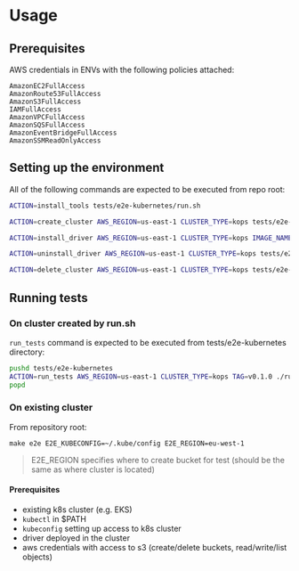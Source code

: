 
# Usage
## Prerequisites
AWS credentials in ENVs with the following policies attached:
```
AmazonEC2FullAccess
AmazonRoute53FullAccess
AmazonS3FullAccess
IAMFullAccess
AmazonVPCFullAccess
AmazonSQSFullAccess
AmazonEventBridgeFullAccess
AmazonSSMReadOnlyAccess
```

## Setting up the environment
All of the following commands are expected to be executed from repo root:

```bash
ACTION=install_tools tests/e2e-kubernetes/run.sh

ACTION=create_cluster AWS_REGION=us-east-1 CLUSTER_TYPE=kops tests/e2e-kubernetes/run.sh # set KOPS_STATE_FILE to your bucket when running locally

ACTION=install_driver AWS_REGION=us-east-1 CLUSTER_TYPE=kops IMAGE_NAME=s3-csi-driver TAG=v0.1.0 tests/e2e-kubernetes/run.sh

ACTION=uninstall_driver AWS_REGION=us-east-1 CLUSTER_TYPE=kops tests/e2e-kubernetes/run.sh

ACTION=delete_cluster AWS_REGION=us-east-1 CLUSTER_TYPE=kops tests/e2e-kubernetes/run.sh
```

## Running tests
### On cluster created by run.sh
`run_tests` command is expected to be executed from tests/e2e-kubernetes directory:
```bash
pushd tests/e2e-kubernetes
ACTION=run_tests AWS_REGION=us-east-1 CLUSTER_TYPE=kops TAG=v0.1.0 ./run.sh
popd
```

### On existing cluster
From repository root:
```
make e2e E2E_KUBECONFIG=~/.kube/config E2E_REGION=eu-west-1
```
> E2E_REGION specifies where to create bucket for test (should be the same as where cluster is located)

#### Prerequisites
- existing k8s cluster (e.g. EKS)
- `kubectl` in $PATH
- `kubeconfig` setting up access to k8s cluster
- driver deployed in the cluster
- aws credentials with access to s3 (create/delete buckets, read/write/list objects)